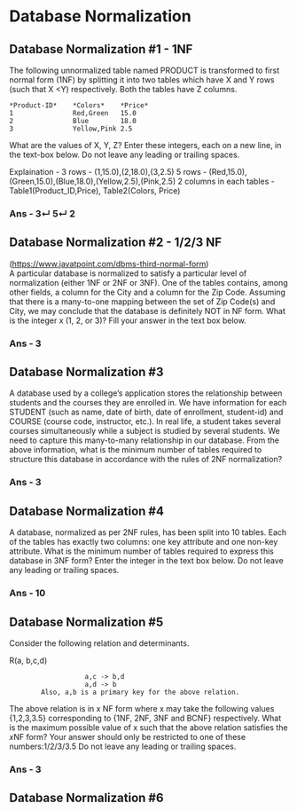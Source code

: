 # Database Normalization

## Database Normalization #1 - 1NF

The following unnormalized table named PRODUCT is transformed to first normal form (1NF) by splitting it into two tables which have X and Y rows (such that X <Y) respectively. Both the tables have Z columns.
```
*Product-ID*    *Colors*    *Price*
1               Red,Green   15.0
2               Blue        18.0
3               Yellow,Pink 2.5
```
What are the values of X, Y, Z? Enter these integers, each on a new line, in the text-box below. Do not leave any leading or trailing spaces.

Explaination -
3 rows - (1,15.0),(2,18.0),(3,2.5)
5 rows - (Red,15.0),(Green,15.0),(Blue,18.0),(Yellow,2.5),(Pink,2.5)
2 columns in each tables - Table1(Product_ID,Price), Table2(Colors, Price)

### Ans - 3↵ 5↵ 2 

## Database Normalization #2 - 1/2/3 NF
(https://www.javatpoint.com/dbms-third-normal-form)<br>
A particular database is normalized to satisfy a particular level of normalization (either 1NF or 2NF or 3NF). One of the tables contains, among other fields, a column for the City and a column for the Zip Code. Assuming that there is a many-to-one mapping between the set of Zip Code(s) and City, we may conclude that the database is definitely NOT in NF form. What is the integer x (1, 2, or 3)? Fill your answer in the text box below.

### Ans - 3

## Database Normalization #3

A database used by a college’s application stores the relationship between students and the courses they are enrolled in. We have information for each STUDENT (such as name, date of birth, date of enrollment, student-id) and COURSE (course code, instructor, etc.). In real life, a student takes several courses simultaneously while a subject is studied by several students. We need to capture this many-to-many relationship in our database. From the above information, what is the minimum number of tables required to structure this database in accordance with the rules of 2NF normalization?

### Ans - 3

## Database Normalization #4

A database, normalized as per 2NF rules, has been split into 10 tables. Each of the tables has exactly two columns: one key attribute and one non-key attribute. What is the minimum number of tables required to express this database in 3NF form? Enter the integer in the text box below. Do not leave any leading or trailing spaces.

### Ans - 10

## Database Normalization #5

Consider the following relation and determinants.

R(a, b,c,d)
```
                   a,c -> b,d
                   a,d -> b
        Also, a,b is a primary key for the above relation.
```
The above relation is in x NF form where x may take the following values {1,2,3,3.5} corresponding to {1NF, 2NF, 3NF and BCNF} respectively.
What is the maximum possible value of x such that the above relation satisfies the *x*NF form?
Your answer should only be restricted to one of these numbers:1/2/3/3.5 Do not leave any leading or trailing spaces.

### Ans - 3

## Database Normalization #6



